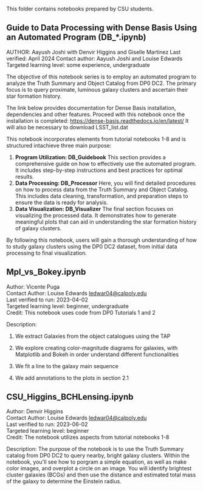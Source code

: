 This folder contains notebooks prepared by CSU students.

## Guide to Data Processing with Dense Basis Using an Automated Program (DB_*.ipynb)
AUTHOR: Aayush Joshi with Denvir Higgins and Giselle Martinez
Last verified: April 2024
Contact author: Aayush Joshi and Louise Edwards
Targeted learning level: some experience, undergraduate<br>

The objective of this notebook series is to employ an automated program to analyze the Truth Summary and Object Catalog from DP0 DC2. The primary focus is to query proximate, luminous galaxy clusters and ascertain their star formation history.

The link below provides documentation for Dense Basis installation, dependencies and other features. Proceed with this notebook once the installation is completed:
https://dense-basis.readthedocs.io/en/latest/
It will also be necessary to download LSST_list.dat

This notebook incorporates elements from tutorial notebooks 1-8 and is structured intachieve three main purpose:

1. **Program Utilization: DB_Guidebook** This section provides a comprehensive guide on how to effectively use the automated program. It includes step-by-step instructions and best practices for optimal results.
2. **Data Processing: DB_Processor** Here, you will find detailed procedures on how to process data from the Truth Summary and Object Catalog. This includes data cleaning, transformation, and preparation steps to ensure the data is ready for analysis.
3. **Data Visualization: DB_Visualizer** The final section focuses on visualizing the processed data. It demonstrates how to generate meaningful plots that can aid in understanding the star formation history of galaxy clusters.

By following this notebook, users will gain a thorough understanding of how to study galaxy clusters using the DP0 DC2 dataset, from initial data processing to final visualization.

## Mpl_vs_Bokey.ipynb

Author: Vicente Puga<br>
Contact Author: Louise Edwards ledwar04@calpoly.edu<br>
Last verified to run: 2023-04-02<br>
Targeted learning level: beginner, undergraduate<br>
Credit: This notebook uses code from DP0 Tutorials 1 and 2<br>

Description:

1. We extract Galaxies from the object catalogues using the TAP  

2. We explore creating color-magnitude diagrams for galaxies, with Matplotlib and Bokeh in order understand different functionalities 

2. We fit a line to the galaxy main sequence 

3. We add annotations to the plots in section 2.1 


## CSU_Higgins_BCHLensing.ipynb

Author: Denvir Higgins<br>
Contact Author: Louise Edwards ledwar04@calpoly.edu<br>
Last verified to run: 2023-06-02<br>
Targeted learning level: beginner<br>
Credit: The notebook utilizes aspects from tutorial notebooks 1-8<br>

Description: 
The purpose of the notebook is to use the Truth Summary catalog from DP0 DC2 to query nearby, bright galaxy clusters.
Within the notebook, you'll see how to porgram a simple equation, as well as make color images, and overplot a circle on an image.
You will identify brightest cluster galaxies (BCGs) and then use the distance and estimated total mass of the galaxy to determine the Einstein radius.
